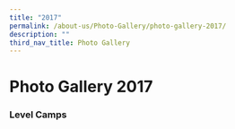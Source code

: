 ```yaml
---
title: "2017"
permalink: /about-us/Photo-Gallery/photo-gallery-2017/
description: ""
third_nav_title: Photo Gallery
---
```


Photo Gallery 2017
==================

### Level Camps
